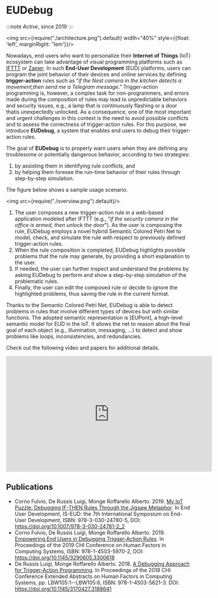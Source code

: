 # EUDebug

:::note
*Active*, since 2019
:::

<img src={require("./architecture.png").default} width="40%" style={{float: 'left', marginRight: '1em'}}/>

Nowadays, end users who want to personalize their **Internet of Things** (IoT) ecosystem can take advantage of
visual programming platforms such as [IFTTT](https://ifttt.com/discover) or [Zapier](https://zapier.com/). In such
**End-User Development** (EUD) platforms, users can program
the joint behavior of their devices and online services by defining **trigger-action** rules such as “_if the Nest
camera in
the kitchen detects a movement,then send me a Telegram message_.” Trigger-action programming is, however, a complex task
for non-programmers, and errors made during the composition of rules may lead to unpredictable behaviors and security
issues, e.g., a lamp that is continuously flashing or a door thatis unexpectedly unlocked. As a consequence, one of the
most important and urgent challenges in this context is the need to avoid possible conflicts and to assess the
correctness of trigger-action rules. For this purpose, we introduce **EUDebug**, a system that enables end users to
debug
their trigger-action rules.

The goal of **EUDebug** is to properly warn users when they are defining any troublesome or potentially dangerous
behavior,
according to two strategies:

1. by assisting them in identifying rule conflicts, and
2. by helping them foresee the run-time behavior of their rules through step-by-step simulation.

The figure below shows a sample usage scenario.

<img src={require("./overview.png").default}/>

1. The user composes a new trigger-action rule in a web-based application modeled after IFTTT (e.g., “_if the security
   camera in the office is armed, then unlock the door_”). As the user is composing the rule, EUDebug employs a novel
   hybrid
   Semantic Colored Petri Net to model, check, and simulate the rule with respect to previously defined trigger-action
   rules.
2. When the rule composition is completed, EUDebug highlights possible problems that the rule may generate, by providing
   a short explanation to the user.
3. If needed, the user can further inspect and understand the problems by asking EUDebug to perform and show a
   step-by-step simulation of the problematic rules.
4. Finally, the user can edit the composed rule or decide to ignore the highlighted problems, thus saving the rule in
   the current format.

Thanks to the Semantic Colored Petri Net, EUDebug is able to detect problems in rules that involve different types of
devices but with similar functions. The adopted semantic representation is [EUPont], a high-level semantic model for EUD
in the IoT. It allows the net to reason about the final goal of each object (e.g., illumination, messaging, ...) to
detect and show problems like loops, inconsistencies, and redundancies.

Check out the following video and papers for additional details.

<iframe style={{display:'block', marginLeft: 'auto', marginRight: 'auto'}}
src="https://www.youtube-nocookie.com/embed/iE34A1agELI"
width="560" height="315" frameborder="0" allowfullscreen="allowfullscreen"
allow="accelerometer; autoplay; encrypted-media; gyroscope; picture-in-picture"></iframe>

## Publications

* Corno Fulvio, De Russis Luigi, Monge Roffarello Alberto. 2019. [My IoT Puzzle: Debugging IF-THEN Rules Through the
  Jigsaw Metaphor](http://hdl.handle.net/11583/2731417). In End User Development, IS-EUD: the 7th International
  Symposium on End-User Development, ISBN:
  978-3-030-24780-5, DOI: https://doi.org/10.1007/978-3-030-24781-2_2
* Corno Fulvio, De Russis Luigi, Monge Roffarello Alberto.
  2019. [Empowering End Users in Debugging Trigger-Action Rules](http://hdl.handle.net/11583/2724318).
  In Proceedings of the 2019 CHI Conference on Human Factors in Computing Systems, ISBN: 978-1-4503-5970-2,
  DOI: https://doi.org/10.1145/3290605.3300618
* De Russis Luigi, Monge Roffarello Alberto. 2018. [A Debugging Approach for Trigger-Action
  Programming](http://hdl.handle.net/11583/2701270). In Proceedings of the 2018 CHI Conference Extended Abstracts on
  Human Factors in Computing Systems, pp.
  LBW105:1--LBW105:6, ISBN: 978-1-4503-5621-3. DOI: https://doi.org/10.1145/3170427.3188641
